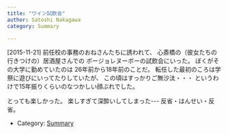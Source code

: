```yaml
---
title: "ワイン試飲会"
author: Satoshi Nakagawa
category: Summary

---
```


[2015-11-21]  前任校の事務のおねさんたちに誘われて、
心斎橋の（彼女たちの行きつけの）居酒屋さんでの
ボージョレヌーボーの試飲会にいった。
ぼくがその大学に勤めていたのは
26年前から18年前のことだ。
転任した最初のころは学祭に遊びにいってたりしていたが、
この頃はすっかりご無沙汰・・・
というわけで15年振りくらいのなつかしい顔ぶれでした。

 とっても楽しかった。
楽しすぎて深酔いしてしまった---
反省・はんせい・反省。

- Category: [Summary](categories.html#Summary)

